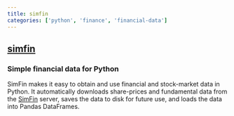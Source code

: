 ```yaml
---
title: simfin
categories: ['python', 'finance', 'financial-data']
---
```

## [simfin](https://github.com/SimFin/simfin)

### Simple financial data for Python


SimFin makes it easy to obtain and use financial and stock-market data in
Python. It automatically downloads share-prices and fundamental data from
the [SimFin](https://www.simfin.com/) server, saves the data to disk for
future use, and loads the data into Pandas DataFrames.

